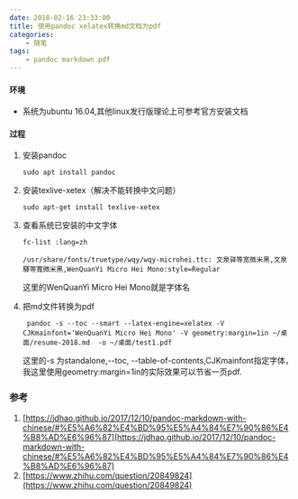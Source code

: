 ```yaml
---
date: 2018-02-16 23:33:00
title: 使用pandoc xelatex转换md文档为pdf
categories:
    - 随笔
tags:
    - pandoc markdown pdf
---
```

#### 环境
- 系统为ubuntu 16.04,其他linux发行版理论上可参考官方安装文档
#### 过程
1. 安装pandoc
    
    ```
    sudo apt install pandoc
    ```
2. 安装texlive-xetex（解决不能转换中文问题）
    ```
    sudo apt-get install texlive-xetex
    ```
3. 查看系统已安装的中文字体
    ```
    fc-list :lang=zh
    ```
    ```
    /usr/share/fonts/truetype/wqy/wqy-microhei.ttc: 文泉驿等宽微米黑,文泉驛等寬微米黑,WenQuanYi Micro Hei Mono:style=Regular

    ```
    这里的WenQuanYi Micro Hei Mono就是字体名
4. 把md文件转换为pdf
    ```
     pandoc -s --toc --smart --latex-engine=xelatex -V CJKmainfont='WenQuanYi Micro Hei Mono' -V geometry:margin=1in ~/桌面/resume-2018.md  -o ~/桌面/test1.pdf
    ```
   这里的-s 为standalone,--toc, --table-of-contents,CJKmainfont指定字体，我这里使用geometry:margin=1in的实际效果可以节省一页pdf.
    
### 参考
1. [https://jdhao.github.io/2017/12/10/pandoc-markdown-with-chinese/#%E5%A6%82%E4%BD%95%E5%A4%84%E7%90%86%E4%B8%AD%E6%96%87](https://jdhao.github.io/2017/12/10/pandoc-markdown-with-chinese/#%E5%A6%82%E4%BD%95%E5%A4%84%E7%90%86%E4%B8%AD%E6%96%87)
2. [https://www.zhihu.com/question/20849824](https://www.zhihu.com/question/20849824)
